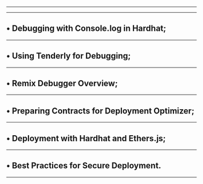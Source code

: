 ---------------------------------------------------------------------------
---------------------------------------------------------------------------

• Debugging with Console.log in Hardhat;
---------------------------------------------------------------------------
---------------------------------------------------------------------------
• Using Tenderly for Debugging;
---------------------------------------------------------------------------
---------------------------------------------------------------------------
• Remix Debugger Overview;
---------------------------------------------------------------------------
---------------------------------------------------------------------------
• Preparing Contracts for Deployment Optimizer;
---------------------------------------------------------------------------
---------------------------------------------------------------------------
• Deployment with Hardhat and Ethers.js;
---------------------------------------------------------------------------
---------------------------------------------------------------------------
• Best Practices for Secure Deployment.
---------------------------------------------------------------------------
---------------------------------------------------------------------------
